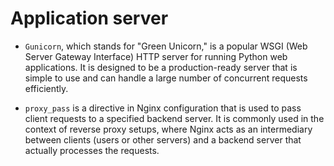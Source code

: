 # Application server

* `Gunicorn`, which stands for "Green Unicorn," is a popular WSGI (Web Server Gateway Interface) HTTP server for running Python web applications. It is designed to be a production-ready server that is simple to use and can handle a large number of concurrent requests efficiently.

* `proxy_pass` is a directive in Nginx configuration that is used to pass client requests to a specified backend server. It is commonly used in the context of reverse proxy setups, where Nginx acts as an intermediary between clients (users or other servers) and a backend server that actually processes the requests. 

